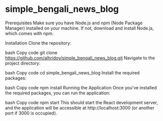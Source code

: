 # simple_bengali_news_blog

Prerequisites
Make sure you have Node.js and npm (Node Package Manager) installed on your machine. If not, download and install Node.js, which comes with npm.

Installation
Clone the repository:

bash
Copy code
git clone https://github.com/alhridoy/simple_bengali_news_blog.git
Navigate to the project directory:

bash
Copy code
cd simple_bengali_news_blog
Install the required packages:

bash
Copy code
npm install
Running the Application
Once you've installed the required packages, you can run the application:

bash
Copy code
npm start
This should start the React development server, and the application will be accessible at http://localhost:3000 (or another port if 3000 is occupied).
